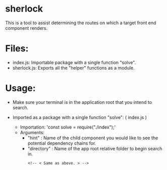 # sherlock

This is a tool to assist determining the routes on which a target front end component renders.

# Files:

- index.js: Importable package with a single function "solve".
  <!-- - runner.js: Runnable command line tool. -->
- sherlock.js: Exports all the "helper" functions as a module.

# Usage:

- Make sure your terminal is in the application root that you intend to search.
  <!-- - Sherlock can be used two different ways: -->
- Imported as a package with a single function "solve": ( index.js )

  - Importation: 'const solve = require("./index");'
  - Arguments:
    - "hint" <String>: Name of the child component you would like to see the potential dependency chains for.
    - "directory" <String>: Name of the app root relative folder to begin search in.
      <!-- - Used as a command line tool that will write the JSON results of the function "solve" to a folder. -->
        <!-- - NOTE: Make sure the current terminal instance is in the root of the application folder. -->
        <!-- - Run: 'node path_to/runner.js <hint> <directory>' -->
        <!-- - Arguments: -->
          <!-- < Same as above. > -->
